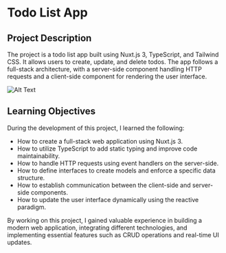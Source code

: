 # Todo List App

## Project Description
The project is a todo list app built using Nuxt.js 3, TypeScript, and Tailwind CSS. It allows users to create, update, and delete todos. The app follows a full-stack architecture, with a server-side component handling HTTP requests and a client-side component for rendering the user interface.

![Alt Text](https://i.ibb.co/HBdmggC/scd.png)

## Learning Objectives
During the development of this project, I learned the following:

- How to create a full-stack web application using Nuxt.js 3.
- How to utilize TypeScript to add static typing and improve code maintainability.
- How to handle HTTP requests using event handlers on the server-side.
- How to define interfaces to create models and enforce a specific data structure.
- How to establish communication between the client-side and server-side components.
- How to update the user interface dynamically using the reactive paradigm.

By working on this project, I gained valuable experience in building a modern web application, integrating different technologies, and implementing essential features such as CRUD operations and real-time UI updates.
